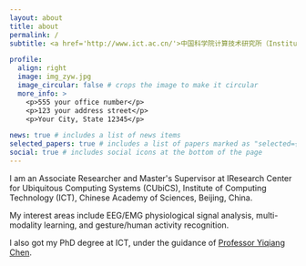 ```yaml
---
layout: about
title: about
permalink: /
subtitle: <a href='http://www.ict.ac.cn/'>中国科学院计算技术研究所（Institute of Computing Technology, ICT）</a>北京市海淀区科学院南路6号（Kexueyuan South Road No.6, Haidian District, Beijing）

profile:
  align: right
  image: img_zyw.jpg
  image_circular: false # crops the image to make it circular
  more_info: >
    <p>555 your office number</p>
    <p>123 your address street</p>
    <p>Your City, State 12345</p>

news: true # includes a list of news items
selected_papers: true # includes a list of papers marked as "selected={true}"
social: true # includes social icons at the bottom of the page
---
```

I am an Associate Researcher and Master's Supervisor at IResearch Center for Ubiquitous Computing Systems (CUbiCS), Institute of Computing Technology (ICT), Chinese Academy of Sciences, Beijing, China.

My interest areas include EEG/EMG physiological signal analysis, multi-modality learning, and gesture/human activity recognition.

I also got my PhD degree at ICT, under the guidance of <a href="http://www.ict.cas.cn/sourcedb_2018_ict_cas/cn/jssrck/200909/t20090917_2496596.html">Professor Yiqiang Chen</a>.

